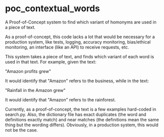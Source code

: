 # poc_contextual_words
A Proof-of-Concept system to find which variant of homonyms are used in a piece of text.

As a proof-of-concept, this code lacks a lot that would be necessary for a production system, like tests, logging, accuracy monitoring, bias/ethical monitoring, an interface (like an API) to receive requests, etc.

This system takes a piece of text, and finds which variant of each word is used in that text. For example, given the text:

"Amazon profits grew" 

It would identify that "Amazon" refers to the business, while in the text:

"Rainfall in the Amazon grew"

It would identify that "Amazon" refers to the rainforest.

Currently, as a proof-of-concept, the text is a few examples hard-coded in search.py. Also, the dictionary file has exact duplicates (the word and definitions exactly match) and near matches (the definitions mean the same thing but the wording differs). Obviously, in a production system, this would not be the case.
